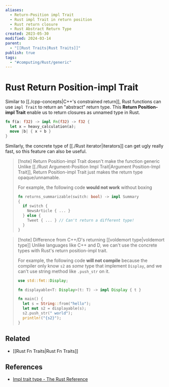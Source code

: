```yaml
---
aliases:
  - Return-Position impl Trait
  - Rust impl Trait in return position
  - Rust return closure
  - Rust Abstract Return Type
created: 2023-05-30
modified: 2024-03-14
parent:
  - "[[Rust Traits|Rust Traits]]"
publish: true
tags:
  - "#computing/Rust/generic"
---
```


# Rust Return Position-impl Trait

Similar to [[./cpp-concepts|C++'s constrained return]], Rust functions can use `impl Trait` to return an "abstract" return type. This **Return Position-impl Trait** enable us to return closures as unnamed type in Rust.
```rust  
fn f(a: f32) -> impl Fn(f32) -> f32 {
  let x = heavy_calculation(a);  
  move |b| { x + b }
}
```

Similarly, the concrete type of [[./Rust iterator|iterators]] can get ugly really fast, so this feature can also be useful.

> [!note] Return Position-impl Trait doesn't make the function generic
> Unlike [[./Rust Argument-Position Impl Trait|Argument Position-Impl Trait]], Return Position-impl Trait just makes the return type opaque/unnamable.
> 
> For example, the following code **would not work** without boxing
> ```rust
> fn returns_summarizable(switch: bool) -> impl Summary
> {
>   if switch {
>     NewsArticle { ... }
>   } else {
>     Tweet { ... } // Can't return a different type!
>   }
> }
> ```

> [!note] Difference from C++/D's returning [[voldemort type|voldemort type]]
> Unlike languages like C++ and D, we can't use the concrete types with Rust's return position-impl trait.
> 
> For example, the following code **will not compile** because the compiler only know `s2` as *some* type that implement `Display`, and we can't use string method like `.push_str` on it.
> ```rust
> use std::fmt::Display;
> 
> fn displayable<T: Display>(t: T) -> impl Display { t }
> 
> fn main() {
>   let s = String::from("hello");
>   let mut s2 = displayable(s);
>   s2.push_str(" world");
>   println!("{s2}");
> }
> ```

## Related
- [[Rust Fn Traits|Rust Fn Traits]]

## References
- [Impl trait type - The Rust Reference](https://doc.rust-lang.org/reference/types/impl-trait.html#abstract-return-types)